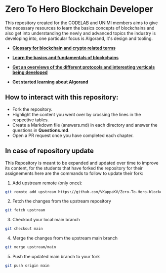 # Zero To Hero Blockchain Developer

This repository created for the CODELAB and UNIMI members aims to give the necessary resources to learn the basics concepts of blockchains and also get into understanding the newly and advanced topics the industry is developing into, one particular focus is Algorand, it's design and tooling.

- **[Glossary for blockchain and crypto related terms](0_Glossary/Glossary.md)**

- **[Learn the basics and fundamentals of blockchains](1_Fundamentals/Fundamentals.md)**

- **[Get an overviews of the different protocols and interesting verticals being developed](2_Overview/Overview.md)**

- **[Get started learning about Algorand](3_Algorand/Algorand.md)**

## How to interact with this repository:

- Fork the repository.
- Highlight the content you went over by crossing the lines in the respective tables.
- Create a Markdown file (answers.md) in each directory and answer the questions in **Questions.md**.
- Open a PR request once you have completed each chapter.

## In case of repository update

This Repository is meant to be expanded and updated over time to improve its content, for the students that have forked the repository for their assignements here are the commands to follow to update their fork:

1. Add upstream remote (only once):

```bash
git remote add upstream https://github.com/VKappaKV/Zero-To-Hero-blockchain-Algorand.git
```

2. Fetch the changes from the upstream repository

```bash
git fetch upstream
```

3. Checkout your local main branch

```bash
git checkout main
```

4. Merge the changes from the upstream main branch

```bash
git merge upstream/main
```

5.  Push the updated main branch to your fork

```bash
git push origin main
```
